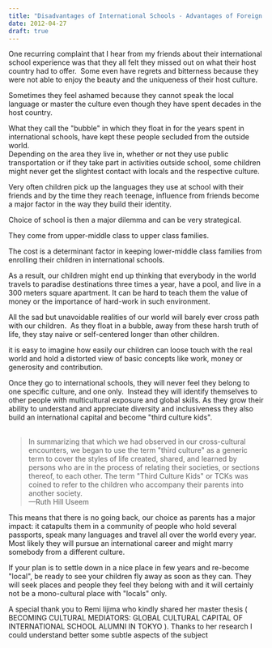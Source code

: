 ```yaml
---
title: "Disadvantages of International Schools - Advantages of Foreign Local Schools"
date: 2012-04-27
draft: true
---
```


  
  
  
  
  
One recurring complaint that I hear from my friends about their international school experience was that they all felt they missed out on what their host country had to offer.  Some even have regrets and bitterness because they were not able to enjoy the beauty and the uniqueness of their host culture.  
  
Sometimes they feel ashamed because they cannot speak the local language or master the culture even though they have spent decades in the host country.  
  
What they call the "bubble" in which they float in for the years spent in international schools, have kept these people secluded from the outside world.  
Depending on the area they live in, whether or not they use public transportation or if they take part in activities outside school, some children might never get the slightest contact with locals and the respective culture.  
  
Very often children pick up the languages they use at school with their friends and by the time they reach teenage, influence from friends become a major factor in the way they build their identity.  
  
Choice of school is then a major dilemma and can be very strategical.  
  
They come from upper-middle class to upper class families.  
  
The cost is a determinant factor in keeping lower-middle class families from enrolling their children in international schools.  
  
As a result, our children might end up thinking that everybody in the world travels to paradise destinations three times a year, have a pool, and live in a 300 meters square apartment. It can be hard to teach them the value of money or the importance of hard-work in such environment.  
  
All the sad but unavoidable realities of our world will barely ever cross path with our children.  As they float in a bubble, away from these harsh truth of life, they stay naive or self-centered longer than other children.  
  
it is easy to imagine how easily our children can loose touch with the real world and hold a distorted view of basic concepts like work, money or generosity and contribution.  
  
Once they go to international schools, they will never feel they belong to one specific culture, and one only.  Instead they will identify themselves to other people with multicultural exposure and global skills. As they grow their ability to understand and appreciate diversity and inclusiveness they also build an international capital and become "third culture kids".  
   

> In summarizing that which we had observed in our cross-cultural encounters, we began to use the term "third culture" as a generic term to cover the styles of life created, shared, and learned by persons who are in the process of relating their societies, or sections thereof, to each other. The term "Third Culture Kids" or TCKs was coined to refer to the children who accompany their parents into another society.  
> —Ruth Hill Useem

  
This means that there is no going back, our choice as parents has a major impact: it catapults them in a community of people who hold several passports, speak many languages and travel all over the world every year.  
Most likely they will pursue an international career and might marry somebody from a different culture.  
  
If your plan is to settle down in a nice place in few years and re-become "local", be ready to see your children fly away as soon as they can. They will seek places and people they feel they belong with and it will certainly not be a mono-cultural place with "locals" only. 

A special thank you to Remi Iijima who kindly shared her master thesis ( BECOMING CULTURAL MEDIATORS: GLOBAL CULTURAL CAPITAL OF INTERNATIONAL SCHOOL ALUMNI IN TOKYO ). Thanks to her research I could understand better some subtle aspects of the subject
